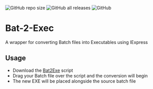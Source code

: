![GitHub repo size](https://img.shields.io/github/repo-size/amakvana/Bat-2-Exec?style=for-the-badge&logo=appveyor)
![GitHub all releases](https://img.shields.io/github/downloads/amakvana/Bat-2-Exec/total?style=for-the-badge&logo=appveyor)
![GitHub](https://img.shields.io/github/license/amakvana/Bat-2-Exec?style=for-the-badge&logo=appveyor)

# Bat-2-Exec
A wrapper for converting Batch files into Executables using IExpress 

## Usage
* Download the [Bat2Exe](https://github.com/amakvana/Bat-2-Exec/releases/download/v1.0/Bat2Exe.bat) script
* Drag your Batch file over the script and the conversion will begin 
* The new EXE will be placed alongside the source batch file 

